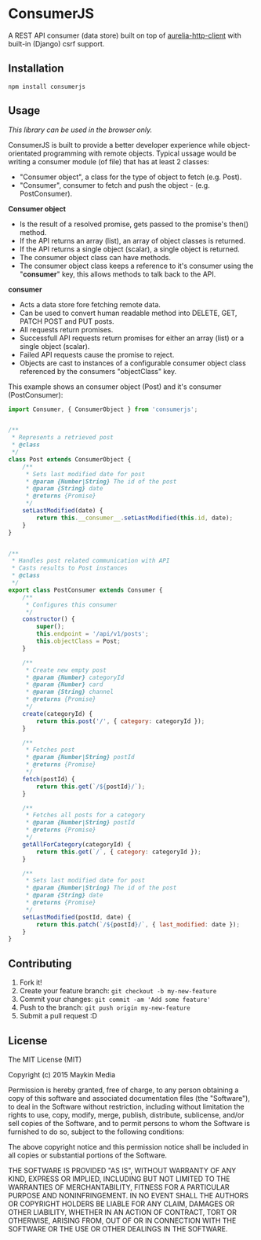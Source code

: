 # ConsumerJS

A REST API consumer (data store) built on top of [aurelia-http-client](https://github.com/aurelia/http-client) with built-in (Django) csrf support.

## Installation

`npm install consumerjs`

## Usage

*This library can be used in the browser only.*

ConsumerJS is built to provide a better developer experience while object-orientated programming with remote objects. Typical ussage would be writing a consumer module (of file) that has at least 2 classes:

- "Consumer object", a class for the type of object to fetch (e.g. Post).
- "Consumer", consumer to fetch and push the object - (e.g. PostConsumer).

**Consumer object**

- Is the result of a resolved promise, gets passed to the promise's then() method.
- If the API returns an array (list), an array of object classes is returned.
- If the API returns a single object (scalar), a single object is returned.
- The consumer object class can have methods.
- The consumer object class keeps a reference to it's consumer using the "__consumer__" key, this allows methods to talk back to the API.

**consumer**

- Acts a data store fore fetching remote data.
- Can be used to convert human readable method into DELETE, GET, PATCH POST and PUT posts.
- All requests return promises.
- Successfull API requests return promises for either an array (list) or a single object (scalar).
- Failed API requests cause the promise to reject.
- Objects are cast to instances of a configurable consumer object class referenced by the consumers "objectClass" key.

This example shows an consumer object (Post) and it's consumer (PostConsumer):

```javascript
import Consumer, { ConsumerObject } from 'consumerjs';


/**
 * Represents a retrieved post
 * @class
 */
class Post extends ConsumerObject {
    /**
     * Sets last modified date for post
     * @param {Number|String} The id of the post
     * @param {String} date
     * @returns {Promise}
     */
    setLastModified(date) {
        return this.__consumer__.setLastModified(this.id, date);
    }
}


/**
 * Handles post related communication with API
 * Casts results to Post instances
 * @class
 */
export class PostConsumer extends Consumer {
    /**
     * Configures this consumer
     */
    constructor() {
        super();
        this.endpoint = '/api/v1/posts';
        this.objectClass = Post;
    }

    /**
     * Create new empty post
     * @param {Number} categoryId
     * @param {Number} card
     * @param {String} channel
     * @returns {Promise}
     */
    create(categoryId) {
        return this.post('/', { category: categoryId });
    }

    /**
     * Fetches post
     * @param {Number|String} postId
     * @returns {Promise}
     */
    fetch(postId) {
        return this.get(`/${postId}/`);
    }

    /**
     * Fetches all posts for a category
     * @param {Number|String} postId
     * @returns {Promise}
     */
    getAllForCategory(categoryId) {
        return this.get(`/`, { category: categoryId });
    }

    /**
     * Sets last modified date for post
     * @param {Number|String} The id of the post
     * @param {String} date
     * @returns {Promise}
     */
    setLastModified(postId, date) {
        return this.patch(`/${postId}/`, { last_modified: date });
    }
}
```

## Contributing

1. Fork it!
2. Create your feature branch: `git checkout -b my-new-feature`
3. Commit your changes: `git commit -am 'Add some feature'`
4. Push to the branch: `git push origin my-new-feature`
5. Submit a pull request :D

## License

The MIT License (MIT)

Copyright (c) 2015 Maykin Media

Permission is hereby granted, free of charge, to any person obtaining a copy
of this software and associated documentation files (the "Software"), to deal
in the Software without restriction, including without limitation the rights
to use, copy, modify, merge, publish, distribute, sublicense, and/or sell
copies of the Software, and to permit persons to whom the Software is
furnished to do so, subject to the following conditions:

The above copyright notice and this permission notice shall be included in all
copies or substantial portions of the Software.

THE SOFTWARE IS PROVIDED "AS IS", WITHOUT WARRANTY OF ANY KIND, EXPRESS OR
IMPLIED, INCLUDING BUT NOT LIMITED TO THE WARRANTIES OF MERCHANTABILITY,
FITNESS FOR A PARTICULAR PURPOSE AND NONINFRINGEMENT. IN NO EVENT SHALL THE
AUTHORS OR COPYRIGHT HOLDERS BE LIABLE FOR ANY CLAIM, DAMAGES OR OTHER
LIABILITY, WHETHER IN AN ACTION OF CONTRACT, TORT OR OTHERWISE, ARISING FROM,
OUT OF OR IN CONNECTION WITH THE SOFTWARE OR THE USE OR OTHER DEALINGS IN THE
SOFTWARE.
